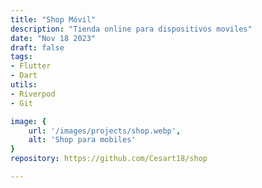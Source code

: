 ```yaml
---
title: "Shop Móvil"
description: "Tienda online para dispositivos moviles"
date: "Nov 18 2023"
draft: false
tags:
- Flutter
- Dart
utils:
- Riverpod
- Git

image: {
    url: '/images/projects/shop.webp',
    alt: 'Shop para mobiles'
}
repository: https://github.com/Cesart18/shop

---
```



